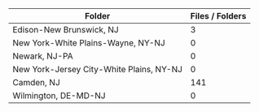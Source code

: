 | Folder                                   |   Files / Folders |
|------------------------------------------|-------------------|
| Edison-New Brunswick, NJ                 |                 3 |
| New York-White Plains-Wayne, NY-NJ       |                 0 |
| Newark, NJ-PA                            |                 0 |
| New York-Jersey City-White Plains, NY-NJ |                 0 |
| Camden, NJ                               |               141 |
| Wilmington, DE-MD-NJ                     |                 0 |
